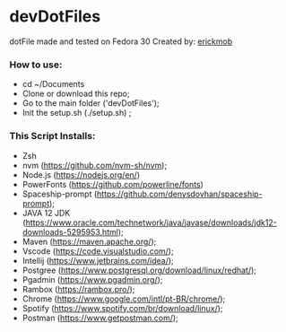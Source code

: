 # devDotFiles

dotFile made and tested on Fedora 30
Created by:  [erickmob](https://github.com/erickmob/)

### How to use:
* cd ~/Documents
* Clone or download this repo;
* Go to the main folder ('devDotFiles');
* Init the setup.sh (./setup.sh) ;

### This Script Installs:
* Zsh
* nvm (https://github.com/nvm-sh/nvm);
* Node.js (https://nodejs.org/en/)
* PowerFonts (https://github.com/powerline/fonts) 
* Spaceship-prompt (https://github.com/denysdovhan/spaceship-prompt);
* JAVA 12 JDK (https://www.oracle.com/technetwork/java/javase/downloads/jdk12-downloads-5295953.html);
* Maven (https://maven.apache.org/);
* Vscode (https://code.visualstudio.com/);
* Intellij (https://www.jetbrains.com/idea/);
* Postgree (https://www.postgresql.org/download/linux/redhat/);
* Pgadmin (https://www.pgadmin.org/);
* Rambox (https://rambox.pro/);
* Chrome (https://www.google.com/intl/pt-BR/chrome/);
* Spotify (https://www.spotify.com/br/download/linux/);
* Postman (https://www.getpostman.com/);
